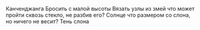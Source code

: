 Канченджанга
Бросить с малой высоты
Вязать узлы из змей
 что может пройти сквозь стекло, не разбив его? Солнце
 что размером со слона, но ничего не весит? Тень слона
